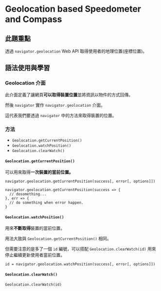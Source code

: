 # Geolocation based Speedometer and Compass 

## 此題重點

透過 `navigator.geolocation` Web API 取得使用者的地理位置(座標位置)。

## 語法使用與學習

### Geolocation 介面

此介面定義了讓網頁**可以取得裝置位置**並將資訊以物件的方式回傳。

然後 `navigator` 實作 `navigator.geolocation` 介面。

這代表我們要透過 `navigator` 中的方法來取得裝置的位置。

### 方法

- `Geolocation.getCurrentPosition()`
- `Geolocation.watchPosition()`
- `Geolocation.clearWatch()`

#### `Geolocation.getCurrentPosition()`

可以用來取得**一次裝置的當前位置。**

```javascript=
navigator.geolocation.getCurrentPosition(success[, error[, options]])
```

```javascript=
navigator.geolocation.getCurrentPosition(success => {
  // dosomething...
}, err => {
  // do something when error happen.
}
```

#### `Geolocation.watchPosition()`

用來**不斷取得**裝置的當前位置。

用法大致與 `Geolocation.getCurrentPosition()` 相同。 

但需要注意的是多了一個 `id` 編號，可以搭配 `Geolocation.clearWatch(id)` 用來停止繼續更新使用者當前位置。

```javascript=
id = navigator.geolocation.watchPosition(success[, error[, options]])
```

#### `Geolocation.clearWatch()`

```javascript=
Geolocation.clearWatch(id)
```
